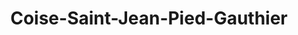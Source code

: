 ---
title: Coise-Saint-Jean-Pied-Gauthier
url: /coise-saint-jean-pied-gauthier/
latitude: 45.53
longitude: 6.136
---